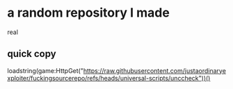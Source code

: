 # a random repository I made
real
## quick copy
loadstring(game:HttpGet("https://raw.githubusercontent.com/justaordinaryexploiter/fuckingsourcerepo/refs/heads/universal-scripts/unccheck"))()